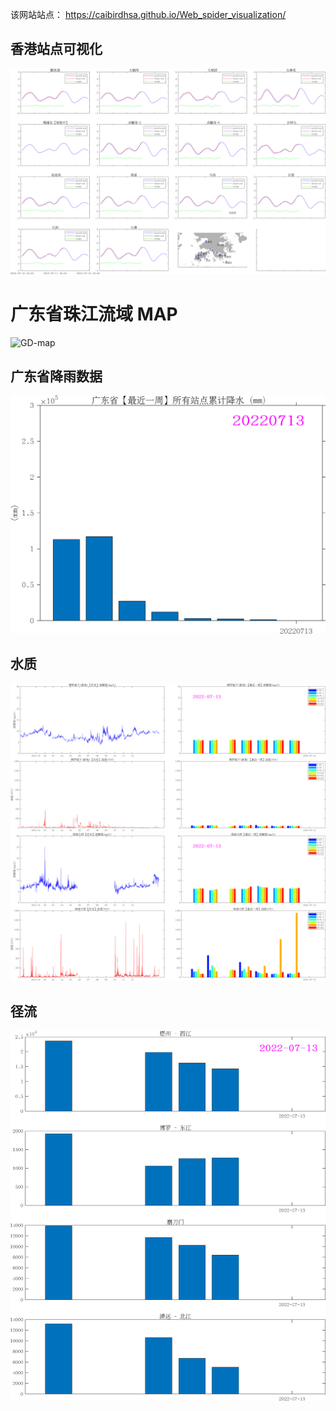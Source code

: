 该网站站点：
https://caibirdhsa.github.io/Web_spider_visualization/

## 香港站点可视化

![hk](./today/hk.png)

# 广东省珠江流域 MAP
![GD-map](./today/map_deal.png)

## 广东省降雨数据
![GD-rain](./today/rain.png)

## 水质
![博罗](./today/博罗城下(新角).png)
![珠海大桥](./today/珠海大桥.png)

## 径流
![径流](./today/PRE_runoff.png)
